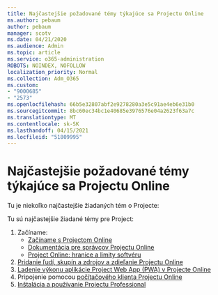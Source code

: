 ```yaml
---
title: Najčastejšie požadované témy týkajúce sa Projectu Online
ms.author: pebaum
author: pebaum
manager: scotv
ms.date: 04/21/2020
ms.audience: Admin
ms.topic: article
ms.service: o365-administration
ROBOTS: NOINDEX, NOFOLLOW
localization_priority: Normal
ms.collection: Adm_O365
ms.custom:
- "9000685"
- "2573"
ms.openlocfilehash: 66b5e32807abf2e9278280a3e5c91ae4eb6e31b0
ms.sourcegitcommit: 8bc60ec34bc1e40685e3976576e04a2623f63a7c
ms.translationtype: MT
ms.contentlocale: sk-SK
ms.lasthandoff: 04/15/2021
ms.locfileid: "51809995"
---
```

# <a name="project-online-frequently-requested-topics"></a>Najčastejšie požadované témy týkajúce sa Projectu Online

Tu je niekoľko najčastejšie žiadaných tém o Projecte:

Tu sú najčastejšie žiadané témy pre Project:
1.  Začíname: 
    -   [Začíname s Projectom Online](https://docs.microsoft.com/projectonline/get-started-with-project-online) 
    -   [Dokumentácia pre správcov Projectu Online](https://docs.microsoft.com/projectonline/project-online) 
    -   [Project Online: hranice a limity softvéru](https://docs.microsoft.com/ProjectOnline/project-online-software-boundaries-and-limits) 
2.  [Pridanie ľudí, skupín a zdrojov a zdieľanie Projectu Online](https://docs.microsoft.com/projectonline/step-2-add-people-to-project-online) 
3.  [Ladenie výkonu aplikácie Project Web App (PWA) v Projecte Online](https://docs.microsoft.com/projectonline/tune-project-online-performance)
4.  Pripojenie pomocou [počítačového klienta Projectu Online](https://docs.microsoft.com/projectonline/connect-to-project-online-with-the-project-online-desktop-client) 
5.  [Inštalácia a používanie Projectu Professional](https://support.office.com/article/install-project-7059249b-d9fe-4d61-ab96-5c5bf435f281) 
